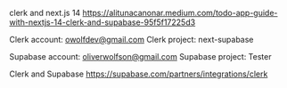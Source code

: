 clerk and next.js 14
https://alitunacanonar.medium.com/todo-app-guide-with-nextjs-14-clerk-and-supabase-95f5f17225d3

Clerk account: owolfdev@gmail.com
Clerk project: next-supabase

Supabase account: oliverwolfson@gmail.com
Supabase project: Tester

Clerk and Supabase
https://supabase.com/partners/integrations/clerk
